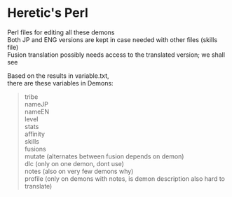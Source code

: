 # Heretic's Perl

Perl files for editing all these demons  
Both JP and ENG versions are kept in case needed with other files (skills file)  
Fusion translation possibly needs access to the translated version; we shall see  
  
Based on the results in variable.txt,  
there are these variables in Demons:  
>tribe  
>nameJP  
>nameEN  
>level  
>stats  
>affinity  
>skills  
>fusions  
>mutate (alternates between fusion depends on demon)  
>dlc (only on one demon, dont use)  
>notes (also on very few demons why)  
>profile (only on demons with notes, is demon description also hard to translate)  